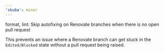 ```yaml
---
'skuba': minor
---
```


format, lint: Skip autofixing on Renovate branches when there is no open pull request

This prevents an issue where a Renovate branch can get stuck in the `Edited/Blocked` state without a pull request being raised.
